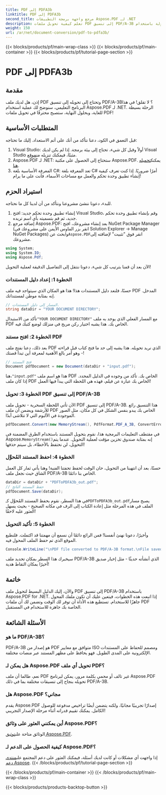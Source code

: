 ```yaml
---
title: PDF إلى PDFA3b
linktitle: PDF إلى PDFA3b
second_title: مرجع واجهة برمجة التطبيقات Aspose.PDF لـ .NET
description: تعلم كيفية تحويل ملفات PDF إلى تنسيق PDF/A-3B بسهولة باستخدام Aspose.PDF لـ .NET في هذا الدليل خطوة بخطوة.
weight: 150
url: /ar/net/document-conversion/pdf-to-pdfa3b/
---
```


{{< blocks/products/pf/main-wrap-class >}}
{{< blocks/products/pf/main-container >}}
{{< blocks/products/pf/tutorial-page-section >}}

# PDF إلى PDFA3b

## مقدمة

إذن، هل لديك ملف PDF وتحتاج إلى تحويله إلى تنسيق PDF/A-3B؟ لا تقلق! في هذا البرنامج التعليمي، سنوضح لك عملية استخدام Aspose.PDF لـ .NET. الرحلة بسيطة للغاية، وبحلول النهاية، ستصبح محترفًا في تحويل ملفات PDF!

## المتطلبات الأساسية

قبل التعمق في الكود، دعنا نتأكد من أنك على أتم الاستعداد. إليك ما تحتاجه:

1. Visual Studio: أولاً وقبل كل شيء، تحتاج إلى بيئة برمجة. إذا لم يكن لديك Visual Studio مثبتًا، فيمكنك تنزيله من[موقع](https://visualstudio.microsoft.com/).
2.  Aspose.PDF لـ .NET: ستحتاج إلى الحصول على مكتبة Aspose.PDF. يمكنك[تحميله هنا](https://releases.aspose.com/pdf/net/).
3. المعرفة الأساسية بلغة C#: تعد المعرفة بلغة C# أمرًا ضروريًا. إذا كنت تعرف كيفية إنشاء تطبيق وحدة تحكم والعمل مع مساحات الأسماء، فأنت على ما يرام!

## استيراد الحزم

للبدء، دعونا ننشئ مشروعنا ونتأكد من أن لدينا كل ما نحتاجه.

1. إنشاء تطبيق وحدة تحكم جديد: افتح Visual Studio، وقم بإنشاء تطبيق وحدة تحكم جديد، ثم قم بتسميته بأي اسم تريده.
2.  إضافة مرجع Aspose.PDF: بعد إنشاء مشروعك، افتح NuGet Package Manager (انقر بزر الماوس الأيمن على مشروعك في Solution Explorer -> Manage NuGet Packages) وابحث عن`Aspose.PDF`انقر فوق "تثبيت" لإضافته إلى مشروعك.

```csharp
using System;
using System.IO;
using Aspose.Pdf;
```

الآن بعد أن قمنا بترتيب كل شيء، دعونا ننتقل إلى التفاصيل الدقيقة لعملية التحويل!

### الخطوة 1: إعداد دليل المستندات

حسنًا، فلنعد دليل المستندات هذا! هذا هو المكان الذي سيتواجد فيه ملف PDF المدخل. إنه بمثابة موطن لمستنداتك.

```csharp
// المسار إلى دليل المستندات.
string dataDir = "YOUR DOCUMENT DIRECTORY";
```

 تأكد من الاستبدال`"YOUR DOCUMENT DIRECTORY"` مع المسار الفعلي الذي يوجد به ملف PDF الخاص بك. هذا يشبه اختيار ركن مريح في منزلك لوضع كتبك فيه. 

### الخطوة 2: افتح مستند PDF

بعد ذلك، دعنا نفتح ملف PDF الذي نريد تحويله. هذا يشبه إلى حد ما فتح كتاب قبل قراءته - وهو أمر بالغ الأهمية لمعرفة أين تبدأ قصتك!

```csharp
// فتح المستند
Document pdfDocument = new Document(dataDir + "input.pdf");
```

 هنا،`"input.pdf"` هذا هو اسم ملف PDF الخاص بك. تأكد من وجوده في الدليل المحدد. إذا كان ملف PDF الخاص بك عبارة عن فيلم، فهذه هي اللحظة التي يبدأ فيها العمل!

### الخطوة 3: تحويل PDF إلى تنسيق PDF/A-3B

الآن تأتي اللحظة السحرية - تحويل ملف PDF إلى تنسيق PDF/A-3B. هذا التنسيق رائع للأرشفة ويضمن أن ملف PDF الخاص بك يبدو بنفس الشكل في كل مكان، مثل الصور الموجودة في الألبوم التي لا تتلاشى أبدًا.

```csharp
pdfDocument.Convert(new MemoryStream(), PdfFormat.PDF_A_3B, ConvertErrorAction.Delete);
```

 في مقتطف التعليمات البرمجية هذا، نقوم بتحويل المستند باستخدام الطرق المضمنة في Aspose.`MemoryStream()`إنه بمثابة صندوق تخزين مؤقت لعملية التحويل. عندما يتم التحويل، لن نحتفظ بالأخطاء، بل سيتم حذفها!

### الخطوة 4: احفظ المستند المُحوَّل

حسنًا، بعد أن انتهينا من التحويل، حان الوقت لحفظ تحفتنا الفنية! وهنا يأتي ثمار كل العمل الشاق حيث نجعل ملف PDF/A-3B الخاص بنا دائمًا.

```csharp
dataDir = dataDir + "PDFToPDFA3b_out.pdf";
// حفظ المستند الناتج
pdfDocument.Save(dataDir);
```

 في هذا السطر، نقوم بحفظ المستند المُحوَّل كـ`PDFToPDFA3b_out.pdf`يصبح مسار الملف في هذه المرحلة مثل إعادة الكتاب إلى الرف في مكانه الصحيح - بحيث يسهل العثور عليه لاحقًا!

### الخطوة 5: تأكيد التحويل

وأخيرًا، دعونا نهنئ أنفسنا! فمن الرائع دائمًا أن نسمع أن مهمتنا قد اكتملت. فلنطبع الموقع الذي تم حفظ الملف المحول فيه.

```csharp
Console.WriteLine("\nPDF file converted to PDF/A-3B format.\nFile saved at " + dataDir);
```

سيخبرك هذا السطر بمكان تحديد ملف PDF/A-3B الذي أنشأته حديثًا - مثل إخبار صديق أخيرًا بمكان التقاط هدية!

## خاتمة

والآن، إليك الدليل البسيط لتحويل ملف PDF إلى تنسيق PDF/A-3B باستخدام Aspose.PDF for .NET. إذا اتبعت هذه الخطوات، فيتعين عليك أن تكون ملفك المحول جاهزًا للاستخدام. تستطيع هذه الأداة أن توفر لك الوقت وتضمن لك أن ملفات PDF الخاصة بك جاهزة للاستخدام في المستقبل.

## الأسئلة الشائعة

### ما هو PDF/A-3B؟
PDF/A-3B هو إصدار من PDF متوافق مع معايير ISO ومصمم للحفاظ على المستندات الإلكترونية على المدى الطويل. فهو يحافظ على مظهر المستند عبر منصات مختلفة.

### هل يمكن لـ Aspose.PDF تحويل أي ملف PDF؟
نعم، طالما أن ملف PDF غير تالف أو محمي بكلمة مرور، يمكن لبرنامج Aspose.PDF تحويله بنجاح إلى تنسيقات مختلفة بما في ذلك PDF/A-3B.

### هل Aspose.PDF مجاني؟
يقدم Aspose.PDF إصدارًا تجريبيًا مجانيًا، ولكنه يتضمن أيضًا تراخيص مدفوعة للوصول الكامل. يمكنك تقييم قدراته أثناء مرحلة الإصدار التجريبي!

### أين يمكنني العثور على وثائق Aspose.PDF؟
 الوثائق متاحة على[توثيق Aspose.PDF](https://reference.aspose.com/pdf/net/).

### كيفية الحصول على الدعم لـ Aspose.PDF؟
إذا واجهت أي مشكلات أو كانت لديك أسئلة، فيمكنك العثور على دعم المجتمع على[منتدى دعم Aspose](https://forum.aspose.com/c/pdf/10).
{{< /blocks/products/pf/tutorial-page-section >}}

{{< /blocks/products/pf/main-container >}}
{{< /blocks/products/pf/main-wrap-class >}}

{{< blocks/products/products-backtop-button >}}
